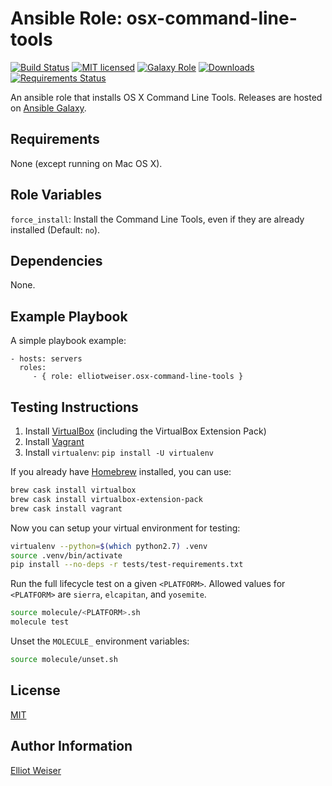 Ansible Role: osx-command-line-tools
====================================

[![Build Status][travis-badge]][travis-link]
[![MIT licensed][mit-badge]][mit-link]
[![Galaxy Role][role-badge]][galaxy-link]
[![Downloads][downloads-badge]][galaxy-link]
[![Requirements Status][requires-badge]][requires-link]

An ansible role that installs OS X Command Line Tools. Releases are hosted
on [Ansible Galaxy][galaxy-link].

Requirements
------------

None (except running on Mac OS X).

Role Variables
--------------

`force_install`: Install the Command Line Tools, even if they are already installed (Default: `no`).

Dependencies
------------

None.

Example Playbook
----------------

A simple playbook example:

    - hosts: servers
      roles:
         - { role: elliotweiser.osx-command-line-tools }


Testing Instructions
--------------------

1. Install [VirtualBox][vbox] (including the VirtualBox Extension Pack)
1. Install [Vagrant][vagrant]
1. Install `virtualenv`: `pip install -U virtualenv`

If you already have [Homebrew][homebrew] installed, you can use:

```bash
brew cask install virtualbox
brew cask install virtualbox-extension-pack
brew cask install vagrant
```

Now you can setup your virtual environment for testing:

```bash
virtualenv --python=$(which python2.7) .venv
source .venv/bin/activate
pip install --no-deps -r tests/test-requirements.txt
```

Run the full lifecycle test on a given `<PLATFORM>`. Allowed values for
`<PLATFORM>` are `sierra`, `elcapitan`, and `yosemite`.

```bash
source molecule/<PLATFORM>.sh
molecule test
```

Unset the `MOLECULE_` environment variables:

```bash
source molecule/unset.sh
```

License
-------

[MIT][mit-link]

Author Information
------------------

[Elliot Weiser](https://github.com/elliotweiser)

[downloads-badge]: https://img.shields.io/ansible/role/d/14481.svg
[galaxy-link]: https://galaxy.ansible.com/elliotweiser/osx-command-line-tools/
[homebrew]: http://brew.sh/
[mit-badge]: https://img.shields.io/badge/license-MIT-blue.svg
[mit-link]: https://raw.githubusercontent.com/elliotweiser/ansible-osx-command-line-tools/master/LICENSE
[requires-badge]: https://requires.io/github/elliotweiser/ansible-osx-command-line-tools/requirements.svg?branch=master
[requires-link]: https://requires.io/github/elliotweiser/ansible-osx-command-line-tools/requirements/?branch=master
[role-badge]: https://img.shields.io/ansible/role/14481.svg
[travis-badge]: https://api.travis-ci.org/elliotweiser/ansible-osx-command-line-tools.svg?branch=master
[travis-link]: https://travis-ci.org/elliotweiser/ansible-osx-command-line-tools
[vagrant]: https://www.vagrantup.com/downloads.html
[vbox]: https://www.virtualbox.org/wiki/Downloads
